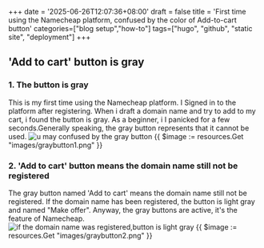 +++
date = '2025-06-26T12:07:36+08:00'
draft = false
title = 'First time using the Namecheap platform, confused by the color of Add-to-cart button'
categories=["blog setup","how-to"]
tags=["hugo", "github", "static site", "deployment"]
+++
## 'Add to cart' button is gray
### 1. The button is gray
This is my first time using the Namecheap platform. I Signed in to the platform after registering. When i draft a domain name and try to add to my cart, i found the button is gray. As a beginner, i I panicked for a few seconds.Generally speaking, the gray button represents that it cannot be used.
![u may confused by the gray button](/images/graybutton1.png)
{{ $image := resources.Get "images/graybutton1.png" }}
### 2. 'Add to cart' button means the domain name still not be registered
The gray button named 'Add to cart' means the domain name still not be registered. If the domain name has been registered, the button is light gray and named "Make offer". Anyway, the gray buttons are active, it's the feature of Namecheap.
![if the domain name was registered,button is light gray](/images/graybutton2.png)
{{ $image := resources.Get "images/graybutton2.png" }}
